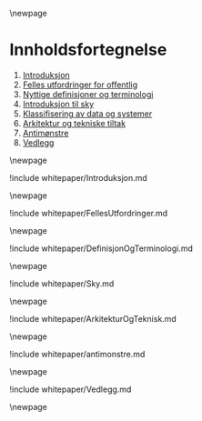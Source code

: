 \newpage
# Innholdsfortegnelse

1. [Introduksjon](Introduksjon.md)
1. [Felles utfordringer for offentlig](FellesUtfordringer.md)
1. [Nyttige definisjoner og terminologi](DefinisjonOgTerminologi.md)    
1. [Introduksjon til sky](Sky.md)    
1. [Klassifisering av data og systemer](Klassifisering.md)    
1. [Arkitektur og tekniske tiltak](ArkitekturOgTeknisk.md)    
4. [Antimønstre](antimonstre.md)
1. [Vedlegg](Vedlegg.md)    


\newpage

!include whitepaper/Introduksjon.md

\newpage

!include whitepaper/FellesUtfordringer.md

\newpage

!include whitepaper/DefinisjonOgTerminologi.md

\newpage

!include whitepaper/Sky.md

\newpage

!include whitepaper/ArkitekturOgTeknisk.md

\newpage

!include whitepaper/antimonstre.md

\newpage

!include whitepaper/Vedlegg.md

\newpage